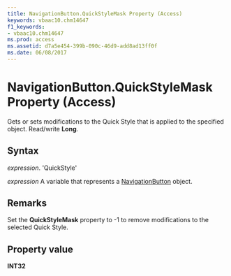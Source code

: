 ```yaml
---
title: NavigationButton.QuickStyleMask Property (Access)
keywords: vbaac10.chm14647
f1_keywords:
- vbaac10.chm14647
ms.prod: access
ms.assetid: d7a5e454-399b-090c-46d9-add8ad13ff0f
ms.date: 06/08/2017
---
```



# NavigationButton.QuickStyleMask Property (Access)

Gets or sets modifications to the Quick Style that is applied to the specified object. Read/write  **Long**.


## Syntax

 _expression_. 'QuickStyle'

 _expression_ A variable that represents a [NavigationButton](./Access.NavigationButton.md) object.


## Remarks

Set the  **QuickStyleMask** property to -1 to remove modifications to the selected Quick Style.


## Property value

 **INT32**


